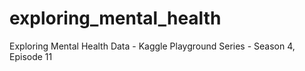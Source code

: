 # exploring_mental_health
Exploring Mental Health Data - Kaggle Playground Series - Season 4, Episode 11
